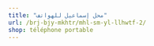 ```yaml
---
title: "محل إسماعيل للهواتف"
url: /brj-bjy-mkhtr/mhl-sm-yl-llhwtf-2/
shop: téléphone portable
---
```

